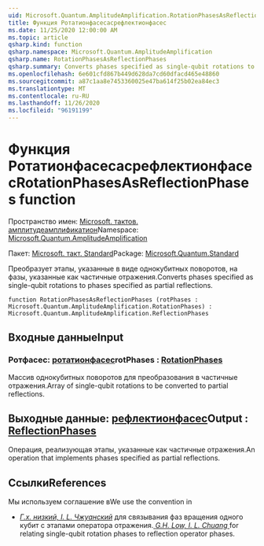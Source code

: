```yaml
---
uid: Microsoft.Quantum.AmplitudeAmplification.RotationPhasesAsReflectionPhases
title: Функция Ротатионфасесасрефлектионфасес
ms.date: 11/25/2020 12:00:00 AM
ms.topic: article
qsharp.kind: function
qsharp.namespace: Microsoft.Quantum.AmplitudeAmplification
qsharp.name: RotationPhasesAsReflectionPhases
qsharp.summary: Converts phases specified as single-qubit rotations to phases specified as partial reflections.
ms.openlocfilehash: 6e601cfd867b449d628da7cd60dfacd465e48860
ms.sourcegitcommit: a87c1aa8e7453360025e47ba614f25b02ea84ec3
ms.translationtype: MT
ms.contentlocale: ru-RU
ms.lasthandoff: 11/26/2020
ms.locfileid: "96191199"
---
```

# <a name="rotationphasesasreflectionphases-function"></a><span data-ttu-id="4a31e-102">Функция Ротатионфасесасрефлектионфасес</span><span class="sxs-lookup"><span data-stu-id="4a31e-102">RotationPhasesAsReflectionPhases function</span></span>

<span data-ttu-id="4a31e-103">Пространство имен: [Microsoft. тактов. амплитудеамплификатион](xref:Microsoft.Quantum.AmplitudeAmplification)</span><span class="sxs-lookup"><span data-stu-id="4a31e-103">Namespace: [Microsoft.Quantum.AmplitudeAmplification](xref:Microsoft.Quantum.AmplitudeAmplification)</span></span>

<span data-ttu-id="4a31e-104">Пакет: [Microsoft. такт. Standard](https://nuget.org/packages/Microsoft.Quantum.Standard)</span><span class="sxs-lookup"><span data-stu-id="4a31e-104">Package: [Microsoft.Quantum.Standard](https://nuget.org/packages/Microsoft.Quantum.Standard)</span></span>


<span data-ttu-id="4a31e-105">Преобразует этапы, указанные в виде однокубитных поворотов, на фазы, указанные как частичные отражения.</span><span class="sxs-lookup"><span data-stu-id="4a31e-105">Converts phases specified as single-qubit rotations to phases specified as partial reflections.</span></span>

```qsharp
function RotationPhasesAsReflectionPhases (rotPhases : Microsoft.Quantum.AmplitudeAmplification.RotationPhases) : Microsoft.Quantum.AmplitudeAmplification.ReflectionPhases
```


## <a name="input"></a><span data-ttu-id="4a31e-106">Входные данные</span><span class="sxs-lookup"><span data-stu-id="4a31e-106">Input</span></span>

### <a name="rotphases--rotationphases"></a><span data-ttu-id="4a31e-107">Ротфасес: [ротатионфасес](xref:Microsoft.Quantum.AmplitudeAmplification.RotationPhases)</span><span class="sxs-lookup"><span data-stu-id="4a31e-107">rotPhases : [RotationPhases](xref:Microsoft.Quantum.AmplitudeAmplification.RotationPhases)</span></span>

<span data-ttu-id="4a31e-108">Массив однокубитных поворотов для преобразования в частичные отражения.</span><span class="sxs-lookup"><span data-stu-id="4a31e-108">Array of single-qubit rotations to be converted to partial reflections.</span></span>



## <a name="output--reflectionphases"></a><span data-ttu-id="4a31e-109">Выходные данные: [рефлектионфасес](xref:Microsoft.Quantum.AmplitudeAmplification.ReflectionPhases)</span><span class="sxs-lookup"><span data-stu-id="4a31e-109">Output : [ReflectionPhases](xref:Microsoft.Quantum.AmplitudeAmplification.ReflectionPhases)</span></span>

<span data-ttu-id="4a31e-110">Операция, реализующая этапы, указанные как частичные отражения.</span><span class="sxs-lookup"><span data-stu-id="4a31e-110">An operation that implements phases specified as partial reflections.</span></span>

## <a name="references"></a><span data-ttu-id="4a31e-111">Ссылки</span><span class="sxs-lookup"><span data-stu-id="4a31e-111">References</span></span>

<span data-ttu-id="4a31e-112">Мы используем соглашение в</span><span class="sxs-lookup"><span data-stu-id="4a31e-112">We use the convention in</span></span>

- <span data-ttu-id="4a31e-113">[ *Г.х. низкий, I. L. Чжуанский*](https://arxiv.org/abs/1707.05391) для связывания фаз вращения одного кубит с этапами оператора отражения.</span><span class="sxs-lookup"><span data-stu-id="4a31e-113">[ *G.H. Low, I. L. Chuang* ](https://arxiv.org/abs/1707.05391) for relating single-qubit rotation phases to reflection operator phases.</span></span>